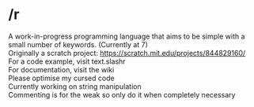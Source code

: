# /r
A work-in-progress programming language that aims to be simple with a small number of keywords. (Currently at 7)\
Originally a scratch project: https://scratch.mit.edu/projects/844829160/ \
For a code example, visit text.slashr \
For documentation, visit the wiki \
Please optimise my cursed code \
Currently working on string manipulation \
Commenting is for the weak so only do it when completely necessary

